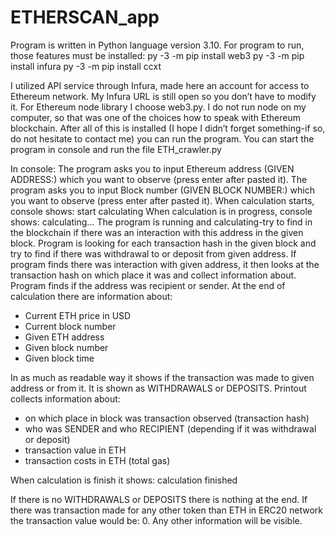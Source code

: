 # ETHERSCAN_app
Program is written in Python language version 3.10. 
For program to run, those features must be installed:
py -3 -m pip install web3
py -3 -m pip install infura
py -3 -m pip install ccxt

I utilized API service through Infura, made here an account for access to Ethereum network. My Infura URL is still open so you don’t have to modify it. For Ethereum node library I choose web3.py. I do not run node on my computer, so that was one of the choices how to speak with Ethereum blockchain. 
After all of this is installed (I hope I didn’t forget something-if so, do not hesitate to contact me) you can run the program.
You can start the program in console and run the file ETH_crawler.py

In console:
The program asks you to input Ethereum address (GIVEN ADDRESS:) which you want to observe (press enter after pasted it).
The program asks you to input Block number (GIVEN BLOCK NUMBER:) which you want to observe (press enter after pasted it).
When calculation starts, console shows: start calculating
When calculation is in progress, console shows: calculating…<transaction hash>
The program is running and calculating-try to find in the blockchain if there was an interaction with this address in the given block. Program is looking for each transaction hash in the given block and try to find if there was withdrawal to or deposit from given address. 
If program finds there was interaction with given address, it then looks at the transaction hash on which place it was and collect information about. Program finds if the address was recipient or sender. At the end of calculation there are information about:
-	Current ETH price in USD
-	Current block number
-	Given ETH address 
-	Given block number
-	Given block time

In as much as readable way it shows if the transaction was made to given address or from it. It is shown as WITHDRAWALS or DEPOSITS.
Printout collects information about: 
- on which place in block was transaction observed (transaction hash)
- who was SENDER and who RECIPIENT (depending if it was withdrawal or deposit)
- transaction value in ETH
- transaction costs in ETH (total gas)

When calculation is finish it shows: calculation finished

If there is no WITHDRAWALS or DEPOSITS there is nothing at the end. If there was transaction made for any other token than ETH in ERC20 network the transaction value would be: 0. Any other information will be visible. 

